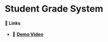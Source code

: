 # Student Grade System

#### **🔗 Links**

  -  🎥  [**Demo Video**](https://drive.google.com/file/d/18XgoWvuE35FmMOMGD85K81gxnIn8kxyM/view?usp=sharing)



